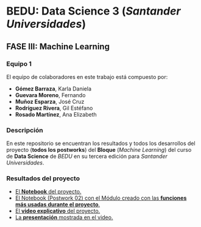 # BEDU: Data Science 3 (_Santander Universidades_)
## FASE III: Machine Learning



### Equipo 1
El equipo de colaboradores en este trabajo está compuesto por:
- __Gómez Barraza__, Karla Daniela
- __Guevara Moreno__, Fernando
- __Muñoz Esparza__, José Cruz
- __Rodríguez Rivera__, Gil Estéfano
- __Rosado Martínez__, Ana Elizabeth

### Descripción
En este repositorio se encuentran los resultados y todos los desarrollos del proyecto (__todos los postworks__) del __Bloque__ (_Machine Learning_) del curso de __Data Science__ de _BEDU_ en su tercera edición para _Santander Universidades_.

### Resultados del proyecto
- [El __Notebook__ del proyecto.](https://colab.research.google.com/drive/1LoQYDPhfJ2RMjfGpVaomx56cj1cNw-Q9?usp=sharing)
- [El   Notebook (Postwork 02) con el Módulo creado con las __funciones más usadas durante el proyecto__.](https://colab.research.google.com/drive/1lvk9P-tE73ORJYZCYEC8zCSAPq1KpcVv#scrollTo=wfxXRPatCOw7)
- [El __video explicativo__ del proyecto.](https://drive.google.com/file/d/19xeYaWgBbFTq7e-mhMN4_gJMMeg8zKRb/view?usp=sharing)
- [La __presentación__ mostrada en el video.](Bedu_ML_Diapositivas_Video.pdf)


